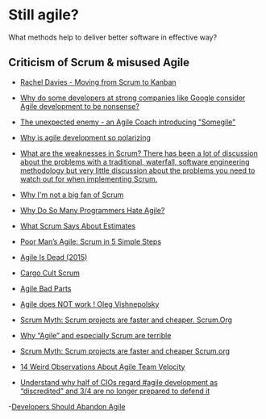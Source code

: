 # Still agile?

What methods help to deliver better software in effective way?



## Criticism of Scrum & misused Agile

- [Rachel Davies - Moving from Scrum to Kanban](https://vimeo.com/43624438)

- [Why do some developers at strong companies like Google consider Agile development to be nonsense?](https://www.quora.com/Why-do-some-developers-at-strong-companies-like-Google-consider-Agile-development-to-be-nonsense#)

- [The unexpected enemy - an Agile Coach introducing "Somegile"](https://www.scrum.org/forum/scrum-forum/7277/part-iii-unexpected-enemy-agile-coach-introducing-somegile)

- [Why is agile development so polarizing](https://www.quora.com/Why-is-agile-development-so-polarizing)

- [What are the weaknesses in Scrum? There has been a lot of discussion about the problems with a traditional, waterfall, software engineering methodology but very little discussion about the problems you need to watch out for when implementing Scrum.](https://www.quora.com/What-are-the-weaknesses-in-Scrum-There-has-been-a-lot-of-discussion-about-the-problems-with-a-traditional-waterfall-software-engineering-methodology-but-very-little-discussion-about-the-problems-you-need-to-watch-out-for-when-implementing-Scrum)

- [Why I'm not a big fan of Scrum](http://okigiveup.net/not-big-fan-of-scrum/)

- [Why Do So Many Programmers Hate Agile?](https://dzone.com/articles/why-do-so-many-programmers-hate-agile)

- [What Scrum Says About Estimates](https://www.scrum.org/resources/blog/what-scrum-says-about-estimates)

- [Poor Man’s Agile: Scrum in 5 Simple Steps](https://news.ycombinator.com/item?id=5406384)

- [Agile Is Dead (2015)](https://news.ycombinator.com/item?id=16406180)

- [Cargo Cult Scrum](https://medium.com/@mandrigin/cargo-cult-scrum-b34b91677347)

- [Agile Bad Parts](https://www.infoq.com/presentations/agile-failure?utm_campaign=rightbar_v2&utm_source=infoq&utm_medium=presentations_link&utm_content=link_text)

- [Agile does NOT work ! Oleg Vishnepolsky](https://www.linkedin.com/pulse/agile-does-work-oleg-vishnepolsky/)

- [Scrum Myth: Scrum projects are faster and cheaper. Scrum.Org](https://www.scrum.org/resources/blog/scrum-myth-scrum-projects-are-faster-and-cheaper)

- [Why “Agile” and especially Scrum are terrible](https://michaelochurch.wordpress.com/2015/06/06/why-agile-and-especially-scrum-are-terrible/)

- [Scrum Myth: Scrum projects are faster and cheaper Scrum.org](https://www.scrum.org/resources/blog/scrum-myth-scrum-projects-are-faster-and-cheaper)

- [14 Weird Observations About Agile Team Velocity](http://agileotter.blogspot.de/2012/09/14-weird-observations-about-agile-team.html)

- [Understand why half of CIOs regard #agile development as “discredited” and 3/4 are no longer prepared to defend it](https://www.linkedin.com/pulse/understand-why-half-cios-regard-agile-development-discredited-kong/)

-[Developers Should Abandon Agile](https://ronjeffries.com/articles/018-01ff/abandon-1/)
